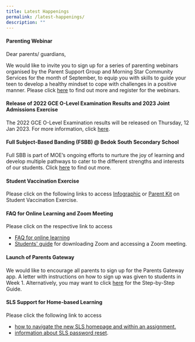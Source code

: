 ```yaml
---
title: Latest Happenings
permalink: /latest-happenings/
description: ""
---
```

#### Parenting Webinar

       

Dear parents/ guardians,  

We would like to invite you to sign up for a series of parenting webinars organised by the Parent Support Group and Morning Star Community Services for the month of September, to equip you with skills to guide your teen to develop a healthy mindset to cope with challenges in a positive manner. Please click [here](https://www.morningstar.org.sg/triple-p/l2-sec-run-8/) to find out more and register for the webinars.





#### Release of 2022 GCE O-Level Examination Results and 2023 Joint Admissions Exercise

The 2022 GCE O-Level Examination results will be released on Thursday, 12 Jan 2023. For more information, click&nbsp;[here](/information-and-links/For-Students/2022-O-Level-Results-Release/).




#### Full Subject-Based Banding (FSBB) @ Bedok South Secondary School

Full SBB is part of MOE’s ongoing efforts to nurture the joy of learning and develop multiple pathways to cater to the different strengths and interests of our students.&nbsp;Click&nbsp;[here](/curriculum/Full-Subject-Based-Banding-FSBB/) to find out more.


#### Student Vaccination Exercise

Please click on the following links to access&nbsp;[Infographic](/files/Infographic%20onStudent%20Vaccination%20Exercise.pdf)&nbsp;or&nbsp;[Parent Kit](/files/Parent%20Kit%20on%20StudentVaccinationExercise.pdf)&nbsp;on Student Vaccination Exercise.

#### FAQ for Online Learning and Zoom Meeting

Please click on the respective link to access

*   [FAQ for online learning](/files/FAQforonlinelearning.pdf)
*   [Students' guide](/files/Students'%20Guide%20to%20Video%20Conferencing%20with%20Teachers%20Using%20Zoom%20for%20HBL.pdf)&nbsp;for downloading Zoom and accessing a Zoom meeting.

#### Launch of Parents Gateway

We would like to encourage all parents to sign up for the Parents Gateway app. A letter with instructions on how to sign up was given to students in Week 1. Alternatively, you may want to click&nbsp;[here](/files/Letter%20-%20Parents%20Gateway(BSSS).pdf)&nbsp;for the Step-by-Step Guide.



#### SLS Support for Home-based Learning

Please click the following link to access

* [how to navigate the new SLS homepage and within an assignment.](/files/Student%20E-Poster%20for%20Navigation%20on%20SLS.pdf)
* [information about SLS password reset](/information-and-links/for-students/student-learning-space-sls).